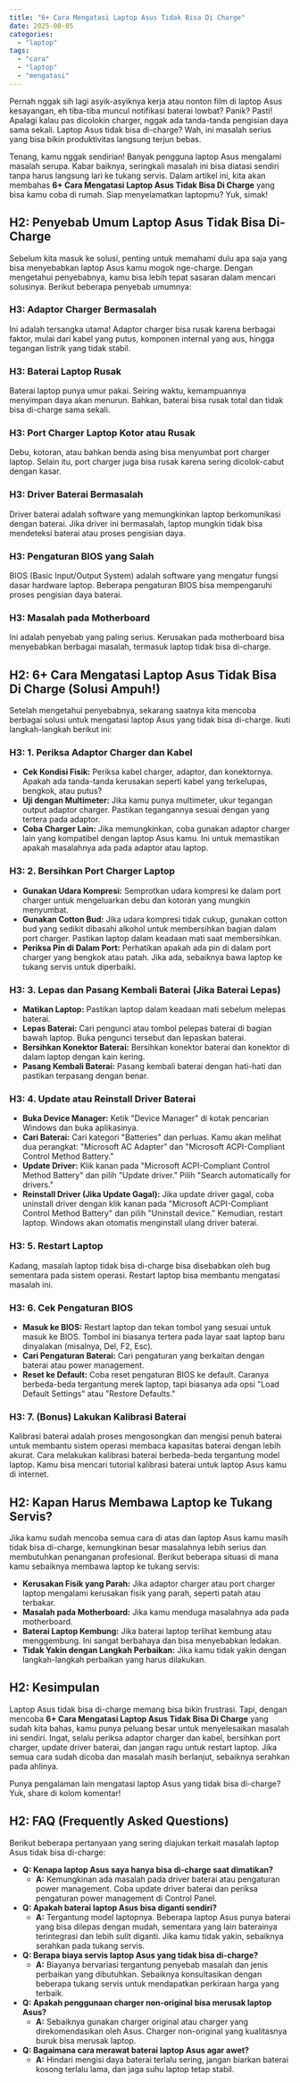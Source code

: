 ```yaml
---
title: "6+ Cara Mengatasi Laptop Asus Tidak Bisa Di Charge"
date: 2025-08-05
categories: 
  - "laptop"
tags: 
  - "cara"
  - "laptop"
  - "mengatasi"
---
```


Pernah nggak sih lagi asyik-asyiknya kerja atau nonton film di laptop Asus kesayangan, eh tiba-tiba muncul notifikasi baterai lowbat? Panik? Pasti! Apalagi kalau pas dicolokin charger, nggak ada tanda-tanda pengisian daya sama sekali. Laptop Asus tidak bisa di-charge? Wah, ini masalah serius yang bisa bikin produktivitas langsung terjun bebas.

Tenang, kamu nggak sendirian! Banyak pengguna laptop Asus mengalami masalah serupa. Kabar baiknya, seringkali masalah ini bisa diatasi sendiri tanpa harus langsung lari ke tukang servis. Dalam artikel ini, kita akan membahas **6+ Cara Mengatasi Laptop Asus Tidak Bisa Di Charge** yang bisa kamu coba di rumah. Siap menyelamatkan laptopmu? Yuk, simak!

## H2: Penyebab Umum Laptop Asus Tidak Bisa Di-Charge

Sebelum kita masuk ke solusi, penting untuk memahami dulu apa saja yang bisa menyebabkan laptop Asus kamu mogok nge-charge. Dengan mengetahui penyebabnya, kamu bisa lebih tepat sasaran dalam mencari solusinya. Berikut beberapa penyebab umumnya:

### H3: Adaptor Charger Bermasalah

Ini adalah tersangka utama! Adaptor charger bisa rusak karena berbagai faktor, mulai dari kabel yang putus, komponen internal yang aus, hingga tegangan listrik yang tidak stabil.

### H3: Baterai Laptop Rusak

Baterai laptop punya umur pakai. Seiring waktu, kemampuannya menyimpan daya akan menurun. Bahkan, baterai bisa rusak total dan tidak bisa di-charge sama sekali.

### H3: Port Charger Laptop Kotor atau Rusak

Debu, kotoran, atau bahkan benda asing bisa menyumbat port charger laptop. Selain itu, port charger juga bisa rusak karena sering dicolok-cabut dengan kasar.

### H3: Driver Baterai Bermasalah

Driver baterai adalah software yang memungkinkan laptop berkomunikasi dengan baterai. Jika driver ini bermasalah, laptop mungkin tidak bisa mendeteksi baterai atau proses pengisian daya.

### H3: Pengaturan BIOS yang Salah

BIOS (Basic Input/Output System) adalah software yang mengatur fungsi dasar hardware laptop. Beberapa pengaturan BIOS bisa mempengaruhi proses pengisian daya baterai.

### H3: Masalah pada Motherboard

Ini adalah penyebab yang paling serius. Kerusakan pada motherboard bisa menyebabkan berbagai masalah, termasuk laptop tidak bisa di-charge.

## H2: 6+ Cara Mengatasi Laptop Asus Tidak Bisa Di Charge (Solusi Ampuh!)

Setelah mengetahui penyebabnya, sekarang saatnya kita mencoba berbagai solusi untuk mengatasi laptop Asus yang tidak bisa di-charge. Ikuti langkah-langkah berikut ini:

### H3: 1. Periksa Adaptor Charger dan Kabel

- **Cek Kondisi Fisik:** Periksa kabel charger, adaptor, dan konektornya. Apakah ada tanda-tanda kerusakan seperti kabel yang terkelupas, bengkok, atau putus?
- **Uji dengan Multimeter:** Jika kamu punya multimeter, ukur tegangan output adaptor charger. Pastikan tegangannya sesuai dengan yang tertera pada adaptor.
- **Coba Charger Lain:** Jika memungkinkan, coba gunakan adaptor charger lain yang kompatibel dengan laptop Asus kamu. Ini untuk memastikan apakah masalahnya ada pada adaptor atau laptop.

### H3: 2. Bersihkan Port Charger Laptop

- **Gunakan Udara Kompresi:** Semprotkan udara kompresi ke dalam port charger untuk mengeluarkan debu dan kotoran yang mungkin menyumbat.
- **Gunakan Cotton Bud:** Jika udara kompresi tidak cukup, gunakan cotton bud yang sedikit dibasahi alkohol untuk membersihkan bagian dalam port charger. Pastikan laptop dalam keadaan mati saat membersihkan.
- **Periksa Pin di Dalam Port:** Perhatikan apakah ada pin di dalam port charger yang bengkok atau patah. Jika ada, sebaiknya bawa laptop ke tukang servis untuk diperbaiki.

### H3: 3. Lepas dan Pasang Kembali Baterai (Jika Baterai Lepas)

- **Matikan Laptop:** Pastikan laptop dalam keadaan mati sebelum melepas baterai.
- **Lepas Baterai:** Cari pengunci atau tombol pelepas baterai di bagian bawah laptop. Buka pengunci tersebut dan lepaskan baterai.
- **Bersihkan Konektor Baterai:** Bersihkan konektor baterai dan konektor di dalam laptop dengan kain kering.
- **Pasang Kembali Baterai:** Pasang kembali baterai dengan hati-hati dan pastikan terpasang dengan benar.

### H3: 4. Update atau Reinstall Driver Baterai

- **Buka Device Manager:** Ketik "Device Manager" di kotak pencarian Windows dan buka aplikasinya.
- **Cari Baterai:** Cari kategori "Batteries" dan perluas. Kamu akan melihat dua perangkat: "Microsoft AC Adapter" dan "Microsoft ACPI-Compliant Control Method Battery."
- **Update Driver:** Klik kanan pada "Microsoft ACPI-Compliant Control Method Battery" dan pilih "Update driver." Pilih "Search automatically for drivers."
- **Reinstall Driver (Jika Update Gagal):** Jika update driver gagal, coba uninstall driver dengan klik kanan pada "Microsoft ACPI-Compliant Control Method Battery" dan pilih "Uninstall device." Kemudian, restart laptop. Windows akan otomatis menginstall ulang driver baterai.

### H3: 5. Restart Laptop

Kadang, masalah laptop tidak bisa di-charge bisa disebabkan oleh bug sementara pada sistem operasi. Restart laptop bisa membantu mengatasi masalah ini.

### H3: 6. Cek Pengaturan BIOS

- **Masuk ke BIOS:** Restart laptop dan tekan tombol yang sesuai untuk masuk ke BIOS. Tombol ini biasanya tertera pada layar saat laptop baru dinyalakan (misalnya, Del, F2, Esc).
- **Cari Pengaturan Baterai:** Cari pengaturan yang berkaitan dengan baterai atau power management.
- **Reset ke Default:** Coba reset pengaturan BIOS ke default. Caranya berbeda-beda tergantung merek laptop, tapi biasanya ada opsi "Load Default Settings" atau "Restore Defaults."

### H3: 7. (Bonus) Lakukan Kalibrasi Baterai

Kalibrasi baterai adalah proses mengosongkan dan mengisi penuh baterai untuk membantu sistem operasi membaca kapasitas baterai dengan lebih akurat. Cara melakukan kalibrasi baterai berbeda-beda tergantung model laptop. Kamu bisa mencari tutorial kalibrasi baterai untuk laptop Asus kamu di internet.

## H2: Kapan Harus Membawa Laptop ke Tukang Servis?

Jika kamu sudah mencoba semua cara di atas dan laptop Asus kamu masih tidak bisa di-charge, kemungkinan besar masalahnya lebih serius dan membutuhkan penanganan profesional. Berikut beberapa situasi di mana kamu sebaiknya membawa laptop ke tukang servis:

- **Kerusakan Fisik yang Parah:** Jika adaptor charger atau port charger laptop mengalami kerusakan fisik yang parah, seperti patah atau terbakar.
- **Masalah pada Motherboard:** Jika kamu menduga masalahnya ada pada motherboard.
- **Baterai Laptop Kembung:** Jika baterai laptop terlihat kembung atau menggembung. Ini sangat berbahaya dan bisa menyebabkan ledakan.
- **Tidak Yakin dengan Langkah Perbaikan:** Jika kamu tidak yakin dengan langkah-langkah perbaikan yang harus dilakukan.

## H2: Kesimpulan

Laptop Asus tidak bisa di-charge memang bisa bikin frustrasi. Tapi, dengan mencoba **6+ Cara Mengatasi Laptop Asus Tidak Bisa Di Charge** yang sudah kita bahas, kamu punya peluang besar untuk menyelesaikan masalah ini sendiri. Ingat, selalu periksa adaptor charger dan kabel, bersihkan port charger, update driver baterai, dan jangan ragu untuk restart laptop. Jika semua cara sudah dicoba dan masalah masih berlanjut, sebaiknya serahkan pada ahlinya.

Punya pengalaman lain mengatasi laptop Asus yang tidak bisa di-charge? Yuk, share di kolom komentar!

## H2: FAQ (Frequently Asked Questions)

Berikut beberapa pertanyaan yang sering diajukan terkait masalah laptop Asus tidak bisa di-charge:

- **Q: Kenapa laptop Asus saya hanya bisa di-charge saat dimatikan?**
    - **A:** Kemungkinan ada masalah pada driver baterai atau pengaturan power management. Coba update driver baterai dan periksa pengaturan power management di Control Panel.
- **Q: Apakah baterai laptop Asus bisa diganti sendiri?**
    - **A:** Tergantung model laptopnya. Beberapa laptop Asus punya baterai yang bisa dilepas dengan mudah, sementara yang lain baterainya terintegrasi dan lebih sulit diganti. Jika kamu tidak yakin, sebaiknya serahkan pada tukang servis.
- **Q: Berapa biaya servis laptop Asus yang tidak bisa di-charge?**
    - **A:** Biayanya bervariasi tergantung penyebab masalah dan jenis perbaikan yang dibutuhkan. Sebaiknya konsultasikan dengan beberapa tukang servis untuk mendapatkan perkiraan harga yang terbaik.
- **Q: Apakah penggunaan charger non-original bisa merusak laptop Asus?**
    - **A:** Sebaiknya gunakan charger original atau charger yang direkomendasikan oleh Asus. Charger non-original yang kualitasnya buruk bisa merusak laptop.
- **Q: Bagaimana cara merawat baterai laptop Asus agar awet?**
    - **A:** Hindari mengisi daya baterai terlalu sering, jangan biarkan baterai kosong terlalu lama, dan jaga suhu laptop tetap stabil.
